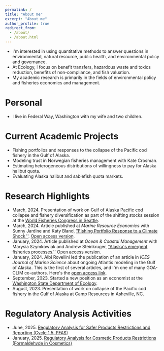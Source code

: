 ```yaml
---
permalink: /
title: "About me"
excerpt: "About me"
author_profile: true
redirect_from: 
  - /about/
  - /about.html
---
```

* I'm interested in using quantitative methods to answer questions in environmental, natural resource, public health, and environmental policy and governance.
* At Ecology, I focus on benefit transfers, hazardous waste and toxics reduction, benefits of non-compliance, and fish valuation.
* My academic research is primarily in the fields of environmental policy and fisheries economics and management.

Personal
======
* I live in Federal Way, Washington with my wife and two children. 

Current Academic Projects
======
* Fishing portfolios and responses to the collapse of the Pacific cod fishery in the Gulf of Alaska.
* Modeling trust in Norwegian fisheries management with Kate Crosman.
* Estimating heterogeneous distributions of willingness to pay for Alaska halibut quota.
* Evaluating Alaska halibut and sablefish quota markets.

Research Highlights
======
* March, 2024. Presentation of work on Gulf of Alaska Pacific cod collapse and fishery diversification as part of the shifting stocks session at the [World Fisheries Congress in Seattle](https://wfc2024.fisheries.org/). 
* March, 2024. Article published at *Marine Resource Economics* with Sunny Jardine and Katy Bland, ["Fishing Portfolio Response to a Climate Shock.''](https://www.journals.uchicago.edu/doi/10.1086/728919). [Open access version](https://adamlhayes.github.io/files/Jardine-et-al-2024-Fish-Portfolio-Climate-Shock.pdf).
* January, 2024. Article published at *Ocean & Coastal Management* with Marysia Szymkowiak and Andrew Steinkruger, ["Alaska's emergent fisheries processes.''](https://doi.org/10.1016/j.ocecoaman.2023.107004) [Open access version](https://adamlhayes.github.io/files/OCM_Emergent_Manuscript_20231128.pdf).
* January, 2024. Albi Rovellini led the publication of an article in *ICES Journal of Marine Science* about ongoing Atlantis modeling in the Gulf of Alaska. This is the first of several articles, and I'm one of many GOA-CLIM co-authors. Here's the [open access link](https://doi.org/10.1093/icesjms/fsae002).
* September, 2023. Started a new position as an economist at the [Washington State Department of Ecology](https://ecology.wa.gov/).
* August, 2023. Presentation of work on collapse of the Pacific cod fishery in the Gulf of Alaska at Camp Resources in Asheville, NC.

Regulatory Analysis Activities
======
* June, 2025. [Regulatory Analysis for Safer Products Restrictions and Reporting (Cycle 1.5: PFAS)](https://apps.ecology.wa.gov/publications/documents/2504027.pdf)
* January, 2025. [Regulatory Analysis for Cosmetic Products Restrictions (Formaldehyde in Cosmetics)](https://apps.ecology.wa.gov/publications/documents/2504009.pdf)
